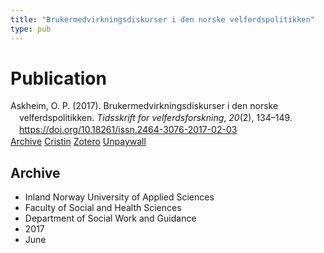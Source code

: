 ```yaml
---
title: "Brukermedvirkningsdiskurser i den norske velferdspolitikken"
type: pub
---
```

<h1>Publication</h1>
<article id="csl-bib-container-YA3JH977" class="csl-bib-container">
  <div class="csl-bib-body" style="line-height: 1.35; padding-left: 1em; text-indent:-1em;">
  <div class="csl-entry">Askheim, O. P. (2017). Brukermedvirkningsdiskurser i den norske velferdspolitikken. <i>Tidsskrift for velferdsforskning</i>, <i>20</i>(2), 134&#x2013;149. <a href="https://doi.org/10.18261/issn.2464-3076-2017-02-03">https://doi.org/10.18261/issn.2464-3076-2017-02-03</a></div>
</div>
  <div class="csl-bib-buttons">
    <a href="#taxonomy-article-YA3JH977" class="csl-bib-button">Archive</a>
    <a href="https://app.cristin.no/results/show.jsf?id=1476139" alt="Cristin URL" class="csl-bib-button">Cristin</a>
    <a href="http://zotero.org/groups/5022929/items/YA3JH977" alt="Zotero URL" class="csl-bib-button">Zotero</a>
    <a href="https://www.idunn.no/file/pdf/66963314/brukermedvirkningsdiskurser_i_den_norske_velferdspolitikken.pdf" class="csl-bib-button">Unpaywall</a>
  </div>
  <div id="csl-bib-meta-container-YA3JH977"></div>
</article>
<div id="csl-bib-meta-YA3JH977" class="csl-bib-meta">
  <article id="taxonomy-article-YA3JH977" class="taxonomy-article">
    <h1>Archive</h1>
    <ul>
      <li>Inland Norway University of Applied Sciences</li>
      <li>Faculty of Social and Health Sciences</li>
      <li>Department of Social Work and Guidance</li>
      <li>2017</li>
      <li>June</li>
    </ul>
  </article>
</div>
